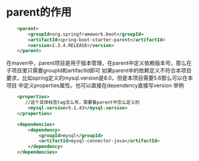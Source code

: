 # parent的作用
```xml
    <parent>
        <groupId>org.springframework.boot</groupId>
        <artifactId>spring-boot-starter-parent</artifactId>
        <version>2.3.4.RELEASE</version>
    </parent>
```
在maven中，parent项目是用于版本管理，在parent中定义依赖版本号，那么在子项目里只需要groupId和artifactId即可
如果parent中的依赖定义不符合本项目要求，比如spring定义的mysql.version是8.0，但是本项目需要5.6那么可以在本项目
中定义properties属性。也可以直接在dependency直接写version
举例
```xml
    <properties>
       //这个具体标签tag怎么写，需要看parent中怎么定义的
        <mysql.version>5.1.43</mysql.version>
    </properties>

    <dependencies>
        <dependency>
            <groupId>mysql</groupId>
            <artifactId>mysql-connector-java</artifactId>
        </dependency>
    </dependencies>
```
